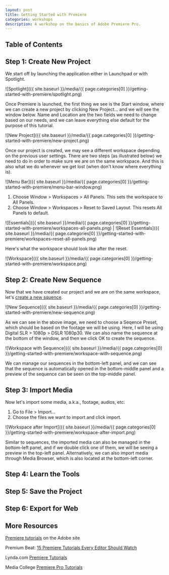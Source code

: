 ```yaml
---
layout: post
title: Getting Started with Premiere
categories: workshops
description: A workshop on the basics of Adobe Premiere Pro.
---
```


## Table of Contents

## Step 1: Create New Project

We start off by launching the application either in Launchpad or with Spotlight.

![Spotlight]({{ site.baseurl }}/media/{{ page.categories[0] }}/getting-started-with-premiere/spotlight.png)

Once Premiere is launched, the first thing we see is the Start window, where we can create a new project by clicking New Project... and we will see the window below. Name and Location are the two fields we need to change based on our needs, and we can leave everything else default for the purpose of this tutorial.

![New Project]({{ site.baseurl }}/media/{{ page.categories[0] }}/getting-started-with-premiere/new-project.png)

Once our project is created, we may see a different workspace depending on the previous user settings. There are two steps (as illustrated below) we need to do in order to make sure we are on the same workspace. And this is also what we do whenever we get lost (when don't know where everything is).

![Menu Bar]({{ site.baseurl }}/media/{{ page.categories[0] }}/getting-started-with-premiere/menu-bar-window.png)

1. Choose Window > Workspaces > All Panels. This sets the workspace to All Panels.
2. Choose Window > Workspaces > Reset to Saved Layout. This resets All Panels to default.

![Essentials]({{ site.baseurl }}/media/{{ page.categories[0] }}/getting-started-with-premiere/workspaces-all-panels.png) | ![Reset Essentials]({{ site.baseurl }}/media/{{ page.categories[0] }}/getting-started-with-premiere/workspaces-reset-all-panels.png)

Here's what the workspace should look like after the reset.

![Workspace]({{ site.baseurl }}/media/{{ page.categories[0] }}/getting-started-with-premiere/workspace.png)

## Step 2: Create New Sequence

Now that we have created our project and we are on the same workspace, let's [create a new squence](https://helpx.adobe.com/premiere-pro/using/creating-changing-sequences.html).

![New Sequence]({{ site.baseurl }}/media/{{ page.categories[0] }}/getting-started-with-premiere/new-sequence.png)

As we can see in the above image, we need to choose a Seqence Preset, which should be based on the footage we will be using. Here, I will be using Digital SLR > 1080p > DSLR 1080p30. We can also name the sequence at the bottom of the window, and then we click OK to create the sequence.

![Workspace with Sequence]({{ site.baseurl }}/media/{{ page.categories[0] }}/getting-started-with-premiere/workspace-with-sequence.png)

We can manage our sequences in the bottom-left panel, and we can see that the sequence is automatically opened in the bottom-middle panel and a preview of the sequence can be seen on the top-middle panel.

## Step 3: Import Media

Now let's import some media, a.k.a., footage, audios, etc.

1. Go to File > Import...
2. Choose the files we want to import and click import.

![Workspace after Import]({{ site.baseurl }}/media/{{ page.categories[0] }}/getting-started-with-premiere/workspace-after-import.png)

Similar to sequences, the imported media can also be managed in the bottom-left panel, and if we double click one of them, we will be seeing a preview in the top-left panel. Alternatively, we can also import media through Media Browser, which is also located at the bottom-left corner.

## Step 4: Learn the Tools

## Step 5: Save the Project

## Step 6: Export for Web

## More Resources

[Premiere tutorials](https://helpx.adobe.com/premiere-pro/tutorials.html) on the Adobe site

Premium Beat: [15 Premiere Tutorials Every Editor Should Watch](https://www.premiumbeat.com/blog/15-premiere-pro-tutorials-every-video-editor-watch/)

Lynda.com [Premiere Tutorials](https://www.lynda.com/Premiere-Pro-training-tutorials/287-0.html)

Media College [Premiere Pro Tutorials](https://www.mediacollege.com/adobe/premiere/pro/)
